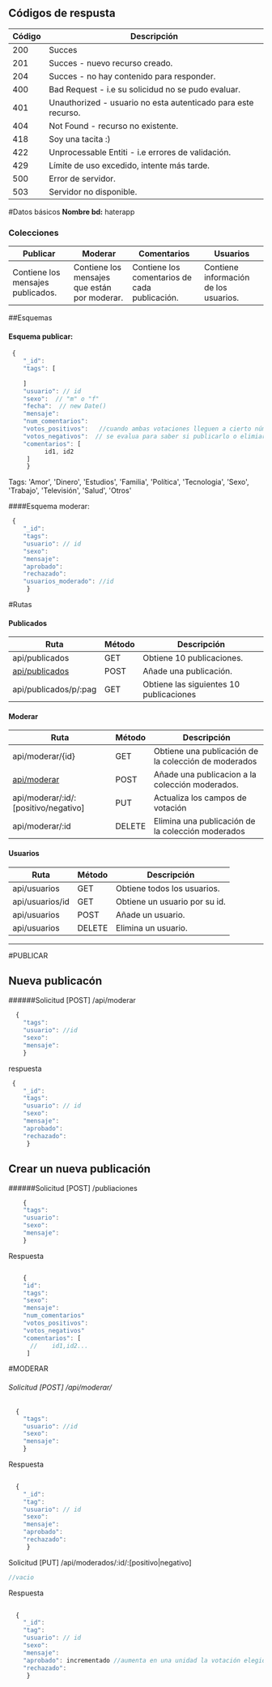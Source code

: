 


## Códigos de respusta
 | Código | Descripción |
|--------|--------|
|  200     |Succes        |
|  201      | Succes - nuevo recurso creado.   |
|    204    |  Succes - no hay contenido para responder.      |
| 400       |   Bad Request - i.e su solicidud no se pudo evaluar.     |
|  401      |   Unauthorized - usuario no esta autenticado para este recurso.     |
|   404    |   Not Found - recurso no existente.     |
|  418    |   Soy una tacita :)      |
|   422     |    Unprocessable Entiti - i.e errores de validación.     |
|   429     |    Límite de uso excedido, intente más tarde.    |
|   500     |    Error de servidor.   |
|   503     |    Servidor no disponible.    |

#Datos básicos
**Nombre bd:** haterapp
### Colecciones 

|Publicar |Moderar | Comentarios  | Usuarios |
|--------|--------| ---------|------- |
| Contiene los mensajes publicados. | Contiene los mensajes que están por moderar.   |  Contiene los comentarios de cada publicación. | Contiene información de los usuarios. |
##Esquemas

#### Esquema publicar:

``` javascript
 {
    "_id": 
    "tags": [
      
    ]
    "usuario": // id
    "sexo":  // "m" o "f"
    "fecha":  // new Date()
    "mensaje":
    "num_comentarios":
    "votos_positivos":   //cuando ambas votaciones lleguen a cierto número
    "votos_negativos":	// se evalua para saber si publicarlo o elimiarlo
    "comentarios": [
          id1, id2
     ]
     }
```  
   Tags: 'Amor',  'Dinero', 'Estudios', 'Familia', 'Política', 'Tecnologia', 'Sexo', 'Trabajo', 'Televisión', 'Salud', 'Otros'
   
####Esquema moderar:

``` javascript
 {
    "_id": 
    "tags": 
    "usuario": // id
    "sexo":  
    "mensaje":
    "aprobado": 
    "rechazado":
    "usuarios_moderado": //id
     }

``` 







#Rutas

#### Publicados
| Ruta | Método |  Descripción|
|--------|--------|-------|
|      api/publicados  |     GET   |   Obtiene 10 publicaciones.   |
|	[api/publicados](#api/publicados)|	POST| 	Añade una publicación.				|
|api/publicados/p/:pag|GET|Obtiene las siguientes 10 publicaciones|



#### Moderar
| Ruta | Método |       Descripción|
|--------|--------|-------|
| api/moderar/{id}  | GET  | Obtiene una publicación de la colección de moderados |
|	[api/moderar](#api/moderar_POST)	|	POST| Añade una publicacion a la colección moderados.|
|api/moderar/:id/:[positivo/negativo]| PUT | Actualiza los campos de votación |
| api/moderar/:id | DELETE | Elimina una publicación de la colección moderados|


#### Usuarios
| Ruta | Método |  Descripción|
|--------|--------|-------|
|      api/usuarios| GET   |   Obtiene todos los usuarios.   |
|	api/usuarios/id |	GET | 	Obtiene un usuario por su id.	|
|	api/usuarios	|		POST	| 	Añade un usuario.		|
|	api/usuarios	|	DELETE		| 	Elimina un usuario.		|


---

#PUBLICAR


## Nueva publicacón

######Solicitud [POST] /api/moderar

``` javascript
  {
    "tags": 
    "usuario": //id
    "sexo": 
    "mensaje":   
    }
``` 
respuesta
    
``` javascript
 {
    "_id": 
    "tags": 
    "usuario": // id
    "sexo":  
    "mensaje":
	"aprobado":
    "rechazado":
     }

``` 

## Crear un nueva publicación
<a name="api/publicados">
######Solicitud [POST] /publiaciones

``` javascript
	{
    "tags": 
    "usuario": 
    "sexo": 
    "mensaje":    
    }
``` 
 Respuesta
    
``` javascript

	{
	"id": 
    "tags": 
    "sexo": 
    "mensaje": 
    "num_comentarios"
 	"votos_positivos":
    "votos_negativos"
	"comentarios": [
      //	id1,id2...
     ] 
``` 

#MODERAR
<a name="api/moderar_POST">
###### Solicitud [POST] /api/moderar/

``` javascript
  {
    "tags": 
    "usuario": //id 
    "sexo": 
    "mensaje":   
    }
```  

Respuesta
``` javascript
 
  {
    "_id": 
    "tag": 
    "usuario": // id
    "sexo":  
    "mensaje":
    "aprobado": 
    "rechazado":
     }

```


Solicitud [PUT] /api/moderados/:id/:[positivo|negativo]


``` javascript
//vacio
```  

Respuesta
``` javascript
 
  {
    "_id": 
    "tag": 
    "usuario": // id
    "sexo":  
    "mensaje":
    "aprobado": incrementado //aumenta en una unidad la votación elegida
    "rechazado":
     }

``` 






